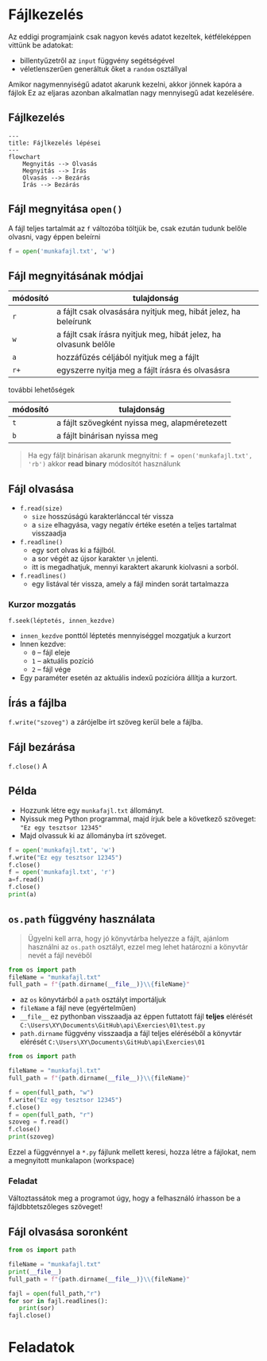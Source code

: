 # Fájlkezelés
Az eddigi programjaink csak nagyon kevés adatot kezeltek, kétféleképpen vittünk be adatokat:
- billentyűzetről az `input` függvény segétségével
- véletlenszerűen generáltuk őket a `random` osztállyal

Amikor nagymennyiségű adatot akarunk kezelni, akkor jönnek kapóra a fájlok
Ez az eljaras azonban alkalmatlan nagy mennyisegű adat kezelésére.

## Fájlkezelés
```mermaid
---
title: Fájlkezelés lépései
---
flowchart 
	Megnyitás --> Olvasás
	Megnyitás --> Írás
    Olvasás --> Bezárás
    Írás --> Bezárás
```
## Fájl megnyitása `open()`
A fájl teljes tartalmát az `f` változóba töltjük be, csak ezután tudunk belőle olvasni, vagy éppen beleírni

```py
f = open('munkafajl.txt', 'w')
```

## Fájl megnyitásának módjai

módosító| tulajdonság
-|-
`r`|a fájlt csak olvasására nyitjuk meg, hibát jelez, ha beleírunk
`w`|a fájlt csak írásra nyitjuk meg, hibát jelez, ha olvasunk belőle
`a`|hozzáfűzés céljából nyitjuk meg a fájlt
`r+`|egyszerre nyitja meg a fájlt írásra és olvasásra

további lehetőségek

módosító| tulajdonság
-|-
`t`|a fájlt szövegként nyissa meg, alapméretezett
`b`|a fájlt binárisan nyissa meg

> Ha egy fáljt binárisan akarunk megnyitni: `f = open('munkafajl.txt', 'rb')` akkor **read binary** módosítót használunk

## Fájl olvasása
- `f.read(size)`
  - `size` hosszúságú karakterlánccal tér vissza
  - a `size` elhagyása, vagy negatív értéke esetén a teljes tartalmat visszaadja
- `f.readline()`
  - egy sort olvas ki a fájlból.
  - a sor végét az újsor karakter `\n` jelenti. 
  - itt is megadhatjuk, mennyi karaktert akarunk kiolvasni a sorból.
- `f.readlines()`
  - egy listával tér vissza, amely a fájl minden sorát tartalmazza
  
### Kurzor mozgatás
`f.seek(léptetés, innen_kezdve)`
- `innen_kezdve` ponttól léptetés mennyiséggel mozgatjuk a kurzort
- Innen kezdve: 
    - `0` – fájl eleje
    - `1` – aktuális pozíció
    - `2` – fájl vége
- Egy paraméter esetén az aktuális indexű pozícióra állítja a kurzort.

## Írás a fájlba
`f.write("szoveg")` a zárójelbe írt szöveg kerül bele a fájlba.

## Fájl bezárása
`f.close()` A
## Példa

- Hozzunk létre egy `munkafajl.txt` állományt.
- Nyissuk meg Python programmal, majd írjuk bele a következő szöveget: `"Ez egy tesztsor 12345"`
- Majd olvassuk ki az állományba írt szöveget.

```py
f = open('munkafajl.txt', 'w')
f.write("Ez egy tesztsor 12345")
f.close()
f = open('munkafajl.txt', 'r')
a=f.read()
f.close()
print(a)
```

## `os.path` függvény használata
> Ügyelni kell arra, hogy jó könyvtárba helyezze a fájlt, ajánlom használni az `os.path` osztályt, ezzel meg lehet határozni a könyvtár nevét a fájl nevéből

```py
from os import path
fileName = "munkafajl.txt"
full_path = f"{path.dirname(__file__)}\\{fileName}"
```
- az `os` könyvtárból a `path` osztályt importáljuk
- `fileName` a fájl neve (egyértelműen)
- `__file__` ez pythonban visszaadja az éppen futtatott fájl **teljes** elérését `C:\Users\XY\Documents\GitHub\api\Exercies\01\test.py`
- `path.dirname` függvény visszaadja a fájl teljes eléréséből a könyvtár elérését `C:\Users\XY\Documents\GitHub\api\Exercies\01`

```py
from os import path

fileName = "munkafajl.txt"
full_path = f"{path.dirname(__file__)}\\{fileName}"

f = open(full_path, "w")
f.write("Ez egy tesztsor 12345")
f.close()
f = open(full_path, "r")
szoveg = f.read()
f.close()
print(szoveg)
```
Ezzel a függvénnyel a `*.py` fájlunk mellett keresi, hozza létre a fájlokat, nem a megnyitott munkalapon (workspace)

### Feladat
Változtassátok meg a programot úgy, hogy a felhasználó írhasson be a fájldbbtetszőleges szöveget!

## Fájl olvasása soronként

```py
from os import path

fileName = "munkafajl.txt"
print(__file__)
full_path = f"{path.dirname(__file__)}\\{fileName}"

fajl = open(full_path,"r")
for sor in fajl.readlines():
   print(sor)
fajl.close()
```

# Feladatok